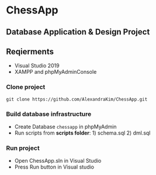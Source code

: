# ChessApp 

## Database Application & Design Project  

## Reqierments  
* Visual Studio 2019 
* XAMPP and phpMyAdminConsole

### Clone project
``` 
git clone https://github.com/AlexandraKim/ChessApp.git 
```
### Build database infrastructure
* Create Database ```chessapp``` in phpMyAdmin 
* Run scripts from **scripts folder**: 1) schema.sql 2) dml.sql

### Run project 
* Open ChessApp.sln in Visual Studio
* Press Run button in Visual studio
